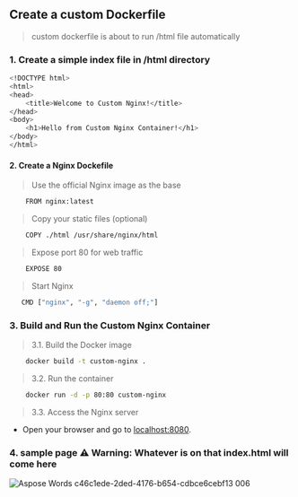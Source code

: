 ## Create a custom Dockerfile
> custom dockerfile is about to run /html file automatically
### 1. Create a simple index file in /html directory
```bash
<!DOCTYPE html>
<html>
<head>
    <title>Welcome to Custom Nginx!</title>
</head>
<body>
    <h1>Hello from Custom Nginx Container!</h1>
</body>
</html>
```
#### 2. Create a Nginx Dockefile
> Use the official Nginx image as the base
```bash
    FROM nginx:latest
```
> Copy your static files (optional)
```bash
    COPY ./html /usr/share/nginx/html
```
> Expose port 80 for web traffic
```bash
    EXPOSE 80
```
> Start Nginx
```bash
   CMD ["nginx", "-g", "daemon off;"]
```
### 3. Build and Run the Custom Nginx Container
> 3.1. Build the Docker image
```bash
    docker build -t custom-nginx .
```
> 3.2. Run the container
```bash
    docker run -d -p 80:80 custom-nginx
```
> 3.3. Access the Nginx server
* Open your browser and go to [localhost:8080](http://localhost:80).
### 4. sample page ⚠️ Warning: Whatever is on that index.html will come here
![Aspose Words c46c1ede-2ded-4176-b654-cdbce6cebf13 006](https://github.com/user-attachments/assets/6f020f05-70c5-478b-abcd-53bd33e5ce5d)



